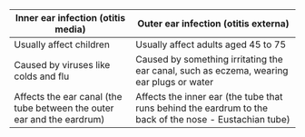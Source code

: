 | Inner ear infection (otitis media) | Outer ear infection (otitis externa) |
|------------------------------------|--------------------------------------|
| Usually affect children | Usually affect adults aged 45 to 75 |
| Caused by viruses like colds and flu | Caused by something irritating the ear canal, such as eczema, wearing ear plugs or water |
| Affects the ear canal (the tube between the outer ear and the eardrum) | Affects the inner ear (the tube that runs behind the eardrum to the back of the nose - Eustachian tube) |
